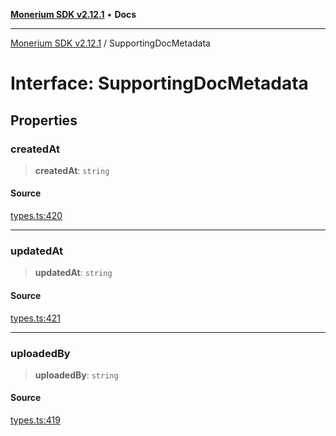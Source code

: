 [**Monerium SDK v2.12.1**](../README.md) • **Docs**

---

[Monerium SDK v2.12.1](../README.md) / SupportingDocMetadata

# Interface: SupportingDocMetadata

## Properties

### createdAt

> **createdAt**: `string`

#### Source

[types.ts:420](https://github.com/monerium/js-monorepo/blob/63219fde0f935acb35ce19f47571455bbfc0ffa7/packages/sdk/src/types.ts#L420)

---

### updatedAt

> **updatedAt**: `string`

#### Source

[types.ts:421](https://github.com/monerium/js-monorepo/blob/63219fde0f935acb35ce19f47571455bbfc0ffa7/packages/sdk/src/types.ts#L421)

---

### uploadedBy

> **uploadedBy**: `string`

#### Source

[types.ts:419](https://github.com/monerium/js-monorepo/blob/63219fde0f935acb35ce19f47571455bbfc0ffa7/packages/sdk/src/types.ts#L419)
